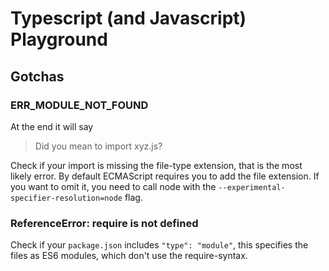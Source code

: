 # Typescript (and Javascript) Playground

## Gotchas

### ERR_MODULE_NOT_FOUND

At the end it will say

> Did you mean to import xyz.js?

Check if your import is missing the file-type extension, that is the most likely error. By default ECMAScript requires you to add the file extension. If you want to omit it, you need to call node with the `--experimental-specifier-resolution=node` flag.

### ReferenceError: require is not defined

Check if your `package.json` includes `"type": "module"`, this specifies the files as ES6 modules, which don't use the require-syntax.
